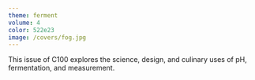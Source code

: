 ```yaml
---
theme: ferment
volume: 4
color: 522e23
image: /covers/fog.jpg
---
```

This issue of C100 explores the science, design, and culinary uses of pH, fermentation, and measurement.
